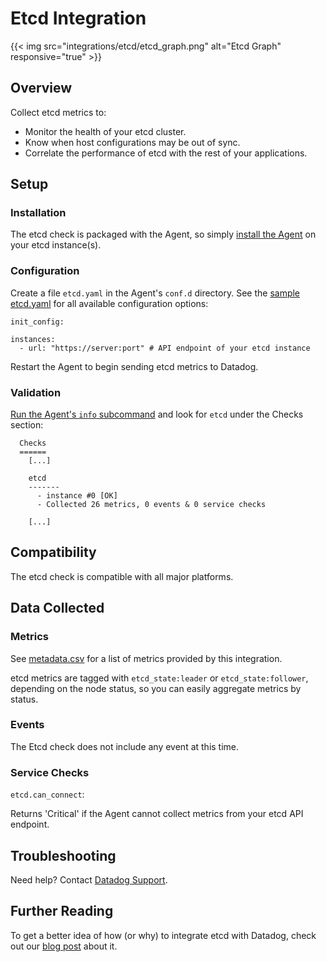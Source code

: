 # Etcd Integration
{{< img src="integrations/etcd/etcd_graph.png" alt="Etcd Graph" responsive="true" >}}
## Overview

Collect etcd metrics to:

* Monitor the health of your etcd cluster.
* Know when host configurations may be out of sync.
* Correlate the performance of etcd with the rest of your applications.

## Setup
### Installation

The etcd check is packaged with the Agent, so simply [install the Agent](https://app.datadoghq.com/account/settings#agent) on your etcd instance(s).

### Configuration

Create a file `etcd.yaml` in the Agent's `conf.d` directory. See the [sample etcd.yaml](https://github.com/DataDog/integrations-core/blob/master/etcd/conf.yaml.example) for all available configuration options:

```
init_config:

instances:
  - url: "https://server:port" # API endpoint of your etcd instance
```

Restart the Agent to begin sending etcd metrics to Datadog.

### Validation

[Run the Agent's `info` subcommand](https://help.datadoghq.com/hc/en-us/articles/203764635-Agent-Status-and-Information) and look for `etcd` under the Checks section:

```
  Checks
  ======
    [...]

    etcd
    -------
      - instance #0 [OK]
      - Collected 26 metrics, 0 events & 0 service checks

    [...]
```

## Compatibility

The etcd check is compatible with all major platforms.

## Data Collected
### Metrics

See [metadata.csv](https://github.com/DataDog/integrations-core/blob/master/etcd/metadata.csv) for a list of metrics provided by this integration.

etcd metrics are tagged with `etcd_state:leader` or `etcd_state:follower`, depending on the node status, so you can easily aggregate metrics by status.

### Events
The Etcd check does not include any event at this time.

### Service Checks

`etcd.can_connect`:

Returns 'Critical' if the Agent cannot collect metrics from your etcd API endpoint.

## Troubleshooting
Need help? Contact [Datadog Support](http://docs.datadoghq.com/help/).

## Further Reading
To get a better idea of how (or why) to integrate etcd with Datadog, check out our [blog post](https://www.datadoghq.com/blog/monitor-etcd-performance/) about it.
